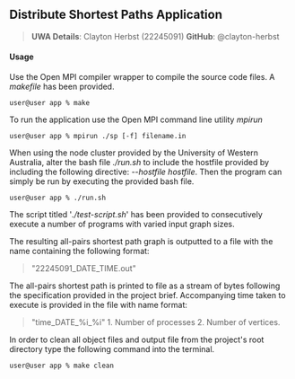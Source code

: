 ## Distribute Shortest Paths Application
> **UWA Details**: Clayton Herbst (22245091)
> **GitHub**: @clayton-herbst

#### Usage

Use the Open MPI compiler wrapper to compile the source code files. A *makefile* has been provided.

```
user@user app % make
```

To run the application use the Open MPI command line utility *mpirun*

```
user@user app % mpirun ./sp [-f] filename.in
```

When using the node cluster provided by the University of Western Australia, alter the bash file *./run.sh* to include the hostfile provided by including the following directive: *--hostfile hostfile*. Then the program can simply be run by executing the provided bash file.

```
user@user app % ./run.sh
```

The script titled '*./test-script.sh*' has been provided to consecutively execute a number of programs with varied input graph sizes.

The resulting all-pairs shortest path graph is outputted to a file with the name containing the following format:

>"22245091_DATE_TIME.out"

The all-pairs shortest path is printed to file as a stream of bytes following the specification provided in the project brief. Accompanying time taken to execute is provided in the file with name format:

>"time_DATE_%i_%i" 1. Number of processes 2. Number of vertices.

In order to clean all object files and output file from the project's root directory type the following command into the terminal.
```
user@user app % make clean
```
